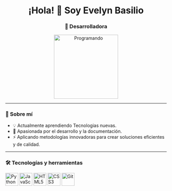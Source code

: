 <!-- Encabezado principal -->
<h1 align="center">¡Hola! 👋 Soy Evelyn Basilio</h1>
<h3 align="center">🚀 Desarrolladora</h3>

<p align="center">
  <img src="https://media.giphy.com/media/du3J3cXyzhj75IOgvA/giphy.gif" width="200" alt="Programando">
</p>

---

### 📌 Sobre mí
- 💡 Actualmente aprendiendo Tecnologias nuevas.
- 🎯 Apasionada por el desarrollo y la documentación.
- ⚡ Aplicando metodologías innovadoras para crear soluciones eficientes y de calidad.
---

### 🛠️ Tecnologías y herramientas
<p align="left">
  <img src="https://cdn.jsdelivr.net/gh/devicons/devicon/icons/python/python-original.svg" width="40" alt="Python">
  <img src="https://cdn.jsdelivr.net/gh/devicons/devicon/icons/javascript/javascript-original.svg" width="40" alt="JavaScript">
  <img src="https://cdn.jsdelivr.net/gh/devicons/devicon/icons/html5/html5-original.svg" width="40" alt="HTML5">
  <img src="https://cdn.jsdelivr.net/gh/devicons/devicon/icons/css3/css3-original.svg" width="40" alt="CSS3">
  <img src="https://cdn.jsdelivr.net/gh/devicons/devicon/icons/git/git-original.svg" width="40" alt="Git">
  <!-- Agrega más iconos según tus habilidades -->
</p>


